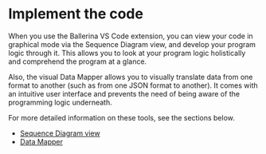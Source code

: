 # Implement the code

When you use the Ballerina VS Code extension, you can view your code in graphical mode via the Sequence Diagram view, and develop your program logic through it. This allows you to look at your program logic holistically and comprehend the program at a glance. 

Also, the visual Data Mapper allows you to visually translate data from one format to another (such as from one JSON format to another). It comes with an intuitive user interface and prevents the need of being aware of the programming logic underneath.

For more detailed information on these tools, see the sections below.

- [Sequence Diagram view](https://wso2.com/ballerina/vscode/docs/implement-the-code/sequence-diagram-view/)
- [Data Mapper](https://wso2.com/ballerina/vscode/docs/implement-the-code/data-mapper/)